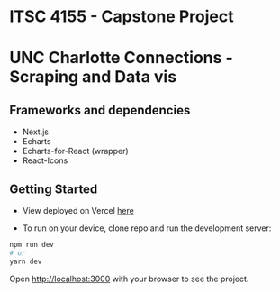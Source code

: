 # ITSC 4155 - Capstone Project
# UNC Charlotte Connections - Scraping and Data vis

## Frameworks and dependencies

- Next.js
- Echarts
- Echarts-for-React (wrapper)
- React-Icons

## Getting Started

- View deployed on Vercel [here](capstone-front-end-lime.vercel.app) 

- To run on your device, clone repo and run the development server:

```bash
npm run dev
# or
yarn dev
```

Open [http://localhost:3000](http://localhost:3000) with your browser to see the project.


